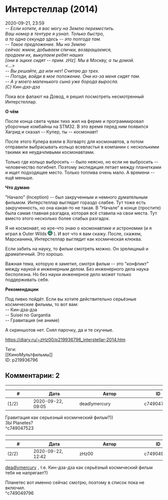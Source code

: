 Интерстеллар (2014)
===================

  
2020-09-21, 23:59  
   *-- Если хотите, я вас могу на Землю переместить.   
 Ваш номер в тентуре я узнал. Только быстро,   
 а то одна секунда здесь -- это полгода там.   
 -- Такое предложение. Мы на Землю   
 сейчас жмем, добываем спички, возвращаемся,   
 продаем их, выкупаем ребят наших   
 [они в эцихе сидят -- прим. zHz]. Мы в Москву, а ты домой.   
 <...>   
 -- Вы решайте, да или нет! Считаю до трех.   
 -- Погоди, войди в мое положение. Они из-за меня сидят там.   
 -- А у моего маленького сына уже борода выросла.   
 (C) Кин-дза-дза*     
   
 Пока все фапают на Довод, я решил посмотреть несмотренный Интерстеллар.   
   
  **О чём**    
   
 После конца света чувак тихо жил на ферме и программировал уборочные комбайны на STM32. В это время перед ним появился Хагрид и сказал -- Купер, ты -- космонавт!   
   
 После этого Купера взяли в Хогвартс для космонавтов, а потом отправили выбрасывать кольцо всевластья в компании с несколькими такими же неудачливыми космонавтами.   
   
 Только где кольцо выбросить -- было неясно, но если не выбросить -- человечество погибнет. Поэтому экспедиция летает между планетками и ищет подходящее место. Только топлива очень мало. А времени -- ещё меньше.   
   
  **Что думаю**    
   
 "Начало" (Inception) -- был закрученным и немного думательным фильмом. Интерстеллар выглядит гораздо слабее. Тут тоже есть закрученность, но она какая-то не такая. В "Начале" в конце (простите) была самая главная разгадка, которая всё ставила на свои места. Тут вместо этого несколько более слабых разгадок.   
   
 Я не космонавт, но кое-что знаю о космонавтике и астрономии (и я играл в Outer Wilds ![:D](pics/1131.gif) ). И вот что я вам скажу. После, скажем, Марсианина, Интерстеллар выглядит как космическая клюква.   
   
 Если забить на науку, то фильм смотреть можно. Он зрелищный и драматичный. Это хорошо.   
   
 Важная тема, которую я заметил, смотря фильм -- это "конфликт" между наукой и инженерным делом. Без инженерного дела наука бесполезна. Но без науки инженерное дело может только поддерживать себя.   
   
  **Рекомендации**    
   
 Под пивко пойдёт. Если вы хотите действительно серьёзные космические фильмы, то вот вам:   
 -- Кин-дза-дза   
 -- Suisei no Gargantia   
 -- Гравитация (не аниме)   
   
 А скриншотов нет. Снял парочку, да и те скучные.   
  
<https://diary.ru/~zHz00/p219936796_interstellar-2014.htm>  
  
Теги:  
[[КиноМультфильмы]]  
ID: p219936796  


Комментарии: 2
--------------

  


---



|         #         |              Дата              |                     Автор                     |           ID           |
| --- | --- | --- | --- |
| (1/2) | 2020-09-22, 09:05 | deadlymercury | c749047523 |

  
 Гравитация как серьезный космический фильм?))   
 ЗЫ Planetes?   
 ^c749047523

---



|         #         |              Дата              |                     Автор                     |           ID           |
| --- | --- | --- | --- |
| (2/2) | 2020-09-22, 12:42 | zHz00 | c749049796 |

  
  [deadlymercury](http://crazysupp.diary.ru "Записки безумного саппорта")  , т.е. Кин-дза-дза как серьёзный космический фильм тебя не напрягает?)   
   
 Планетес вот именно сейчас смотрю, поэтому в список пока не включил.   
 ^c749049796